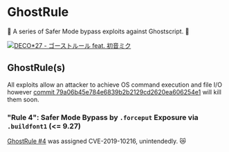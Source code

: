 GhostRule
===

:ghost: A series of Safer Mode bypass exploits against Ghostscript. :ghost:

[![DECO*27 - ゴーストルール feat. 初音ミク](http://img.youtube.com/vi/KushW6zvazM/0.jpg)](http://www.youtube.com/watch?v=KushW6zvazM)

## GhostRule(s)
All exploits allow an attacker to achieve OS command execution and file I/O however [commit 79a06b45e784e6839b2b2129cd2620ea606254e1](https://git.ghostscript.com/?p=ghostpdl.git;a=commit;h=79a06b45e784e6839b2b2129cd2620ea606254e1) will kill them soon.

### "Rule 4": Safer Mode Bypass by `.forceput` Exposure via `.buildfont1` (<= 9.27)
[GhostRule \#4](./ghostrule4.ps) was assigned CVE-2019-10216, unintendedly. :crying_cat_face:

